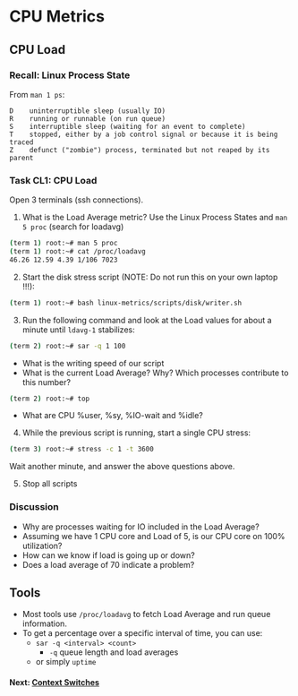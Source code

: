 # CPU Metrics

## CPU Load

### Recall: Linux Process State

From `man 1 ps`:
```
D    uninterruptible sleep (usually IO)
R    running or runnable (on run queue)
S    interruptible sleep (waiting for an event to complete)
T    stopped, either by a job control signal or because it is being traced
Z    defunct ("zombie") process, terminated but not reaped by its parent
```

### Task CL1: CPU Load
Open 3 terminals (ssh connections).

1. What is the Load Average metric? Use the Linux Process States and `man 5 proc` (search for loadavg)
```bash
(term 1) root:~# man 5 proc
(term 1) root:~# cat /proc/loadavg
46.26 12.59 4.39 1/106 7023
```
2. Start the disk stress script (NOTE: Do not run this on your own laptop !!!):

```bash
(term 1) root:~# bash linux-metrics/scripts/disk/writer.sh
```

3. Run the following command and look at the Load values for about a minute until `ldavg-1` stabilizes:

```bash
(term 2) root:~# sar -q 1 100
```
* What is the writing speed of our script
* What is the current Load Average? Why? Which processes contribute to this number?
```bash
(term 2) root:~# top
```
* What are CPU %user, %sy, %IO-wait and %idle?

4. While the previous script is running, start a single CPU stress:

```bash
(term 3) root:~# stress -c 1 -t 3600
```
Wait another minute, and answer the above questions above.

5. Stop all scripts

### Discussion

- Why are processes waiting for IO included in the Load Average?
- Assuming we have 1 CPU core and Load of 5, is our CPU core on 100% utilization?
- How can we know if load is going up or down?
- Does a load average of 70 indicate a problem?

## Tools

 - Most tools use `/proc/loadavg` to fetch Load Average and run queue information.
 - To get a percentage over a specific interval of time, you can use:
	 - `sar -q <interval> <count>`
		 - `-q` queue length and load averages
	 - or  simply `uptime`

#### Next: [Context Switches](cpu-ctxt.md)
